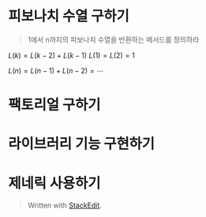 # 피보나치 수열 구하기
> 1에서 n까지의 피보나치 수열을 반환하는 메서드를 정의하라

$L(k) = L(k-2) + L(k-1)$
$L(1) = L(2) = 1$

$L(n) = L(n-1)+ L(n-2) = \cdots$

# 팩토리얼 구하기

# 라이브러리 기능 구현하기

# 제네릭 사용하기




> Written with [StackEdit](https://stackedit.io/).
<!--stackedit_data:
eyJoaXN0b3J5IjpbMTU2NTczMzQ5LDE3NTkxODcxNzJdfQ==
-->